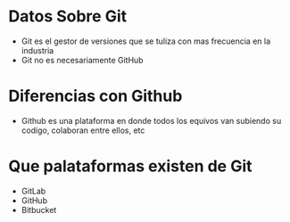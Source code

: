 # Datos Sobre Git
* Git es el gestor de versiones que se tuliza con mas frecuencia en la industria
* Git no es necesariamente GitHub

# Diferencias con Github
* Github es una plataforma en donde todos los equivos van subiendo su codigo, colaboran entre ellos, etc

# Que palataformas existen de Git
* GitLab
* GitHub
* Bitbucket